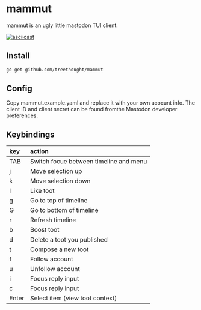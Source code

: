 # mammut

mammut is an ugly little mastodon TUI client.

[![asciicast](https://asciinema.org/a/391389.svg)](https://asciinema.org/a/391389)

## Install

``` sh
go get github.com/treethought/mammut
```

## Config

Copy mammut.example.yaml and replace it with your own acocunt info. The client ID and client secret can be found fromthe Mastodon developer preferences.



## Keybindings

| key   | action                                 |
|:------|:---------------------------------------|
| TAB   | Switch focue between timeline and menu |
| j     | Move selection up                      |
| k     | Move selection down                    |
| l     | Like toot                              |
| g     | Go to top of timeline                  |
| G     | Go to bottom of timeline               |
| r     | Refresh timeline                       |
| b     | Boost toot                             |
| d     | Delete a toot you published            |
| t     | Compose a new toot                     |
| f     | Follow account                         |
| u     | Unfollow account                       |
| i     | Focus reply input                      |
| c     | Focus reply input                      |
| Enter | Select item (view toot context)        |





